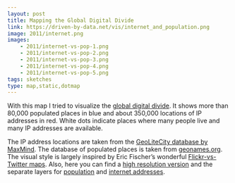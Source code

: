 ```yaml
---
layout: post
title: Mapping the Global Digital Divide
link: https://driven-by-data.net/vis/internet_and_population.png
image: 2011/internet.png
images:
    - 2011/internet-vs-pop-1.png
    - 2011/internet-vs-pop-2.png
    - 2011/internet-vs-pop-3.png
    - 2011/internet-vs-pop-4.png
    - 2011/internet-vs-pop-5.png
tags: sketches
type: map,static,dotmap
---
```


With this map I tried to visualize the [global digital divide](https://en.wikipedia.org/wiki/Global_digital_divide). It shows more than 80,000 populated places in blue and about 350,000 locations of IP addresses in red. White dots indicate places where many people live and many IP addresses are available.

The IP address locations are taken from the [GeoLiteCity database by MaxMind](https://www.maxmind.com/app/geolitecity). The database of populated places is taken from [geonames.org](https://download.geonames.org/export/dump/cities1000.zip). The visual style is largely inspired by Eric Fischer’s wonderful [Flickr-vs-Twitter maps](https://www.flickr.com/photos/walkingsf/sets/72157627140310742/). Also, here you can find a [high resolution version](https://driven-by-data.net/vis/internet_and_population_hires.png) and the separate layers for [population](https://driven-by-data.net/vis/population.png) and [internet addresses](https://driven-by-data.net/vis/internet.png).
